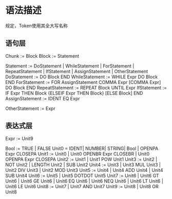 # 语法描述

规定，Token使用其全大写名称

## 语句层

Chunk := Block
Block := Statement

Statement := DoStatement | WhileStatement | ForStatement | RepeatStatement | IfStatement | AssignStatement | OtherStatement
DoStatement := DO Block END
WhileStatement := WHILE Expr DO Block END
ForStatement := FOR AssignStatement COMMA Expr [COMMA Expr] DO Block END
RepeatStatement := REPEAT Block UNTIL Expr
IfStatement := IF Expr THEN Block {ELSEIF Expr THEN Block} [ELSE Block] END
AssignStatement := IDENT EQ Expr

OtherStatement := Expr

## 表达式层

Expr := Unit9

Bool := TRUE | FALSE
Unit0 = IDENT| NUMBER| STRING| Bool | OPENPA Expr CLOSEPA
Unit1 := Unit0 | Unit0 OPENBR Expr CLOSEBR | Unit0 OPENPA Expr CLOSEPA
Unit2 := Unit1 | Unit1 POW Unit1
Unit3 := Unit2 | NOT Unit2 | LENGTH Unit2 | SUB Unit2
Unit4 := Unit3 | Unit3 MUL Unit3 | Unit2 DIV Unit3 | Unit2 MOD Unit3
Unit5 := Unit4 | Unit4 ADD Unit4 | Unit4 SUB Unit4
Unit6 := Unit5 | Unit5 DOTDOT Unit5
Unit7 := Unit6 | Unit6 GT Unit6 | Unit6 GE Unit6 | Unit6 EQ Unit6 | Unit6 NEQ Unit6 | Unit6 LT Unit6 | Unit6 LE Unit6
Unit8 := Unit7 | Unit7 AND Unit7
Unit9 := Unit8 | Unit8 OR Unit8